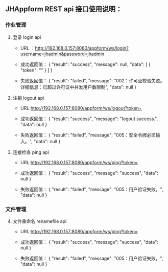 ## JHAppform REST api 接口使用说明：
###  作业管理

1. 登录 login api
	- URL ：http://192.168.0.157:8080/appform/ws/login?username=jhadmin&password=jhadmin
	- 成功返回值：
		{
		    "result": "success",
		    "message": null,
		    "data": [
		        {
		            "token": ""
		        }
		    ]
		}

	- 失败返回值：
		{
		    "result": "failed",
		    "message": "002：许可证校验失败。详细信息：已超过许可证中并发用户数限制",
		    "data": null
		}

2. 注销 logout api
	- URL:http://192.168.0.157:8080/appform/ws/logout?token=
	- 成功返回值：
		{
		    "result": "success",
		    "message": "logout success.",
		    "data": null
		}
		
	- 失败返回值：
		{
		    "result": "failed",
		    "message": "005：安全令牌必须输入。",
		    "data": null
		}
		
3. 连接检查 ping api
	- URL:http://192.168.0.157:8080/appform/ws/ping?token=
	- 成功返回值：
		{
		    "result": "success",
		    "message": "success",
		    "data": null
		}
		
	- 失败返回值：
		{
		    "result": "failed",
		    "message": "005：用户验证失败。",
		    "data": null
		}

### 文件管理

4. 文件重命名 renamefile api
	- URL:http://192.168.0.157:8080/appform/ws/ping?token=
	- 成功返回值：
		{
		    "result": "success",
		    "message": "success",
		    "data": null
		}
		
	- 失败返回值：
		{
		    "result": "failed",
		    "message": "005：用户验证失败。",
		    "data": null
		}